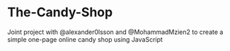 # The-Candy-Shop
Joint project with @alexander0lsson and @MohammadMzien2 to create a simple one-page online candy shop using JavaScript
